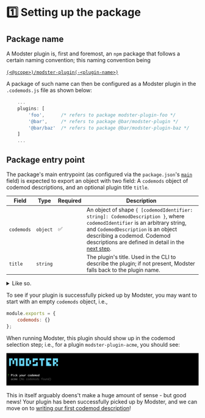 # 1️⃣ Setting up the package

## Package name

A Modster plugin is, first and foremost, an `npm` package that follows a certain naming convention; this naming convention being 

[`(<@scope>)/modster-plugin(-<plugin-name>)`](https://github.com/obweger/plugin-name-to-package-name)

A package of such name can then be configured as a Modster plugin in the `.codemods.js` file as shown below: 

```javascript
    ...
    plugins: [
        'foo',      /* refers to package modster-plugin-foo */
        '@bar',     /* refers to package @bar/modster-plugin */
        '@bar/baz'  /* refers to package @bar/modster-plugin-baz */
    ]
    ...

```

## Package entry point

The package's main entrypoint (as configured via the `package.json`'s [`main`](https://docs.npmjs.com/files/package.json#main) field) is expected to export an object with two field: A `codemods` object of codemod descriptions, and an optional plugin title `title`.

| Field | Type | Required | Description |
|- |-|-|-|
| `codemods` | `object` | ✅ | An object of shape `{ [codemodIdentifier: string]: CodemodDescription }`, where `codemodIdentifier` is an arbitrary string, and `CodemodDescription` is an object describing a codemod. Codemod descriptions are defined in detail in the [next step](./02-codemod-descriptions.md). 
| `title` | `string`   | | The plugin's title. Used in the CLI to describe the plugin; if not present, Modster falls back to the plugin name. |

<details>
<summary>Like so.</summary>
  
```js
const fooToBar = require('./foo-to-bar');

module.exports = {
    title: "ACME's fantastic Modster plugin".
    codemods: {
        'foo-to-bar': fooToBar
    }
}
```
</details>

To see if your plugin is successfully picked up by Modster, you may want to start with an empty `codemods` object, i.e.,

```js
module.exports = {
    codemods: {}
};
```

When running Modster, this plugin should show up in the codemod selection step; i.e., for a plugin `modster-plugin-acme`, you should see:

![Modster plugin without codemods](./../../assets/plugin-without-codemods.png)

This in itself arguably doens't make a huge amount of sense - but good news! Your plugin has been successfully picked up by Modster, and we can move on to [writing our first codemod description](./02-codemod-descriptions.md)!
